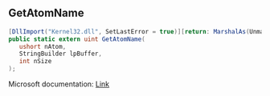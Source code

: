 ## GetAtomName

```csharp
[DllImport("Kernel32.dll", SetLastError = true)][return: MarshalAs(UnmanagedType.U4)]
public static extern uint GetAtomName(
   ushort nAtom,
   StringBuilder lpBuffer,
   int nSize
);
```

Microsoft documentation: [Link](https://docs.microsoft.com/en-us/windows/win32/api/winbase/nf-winbase-getatomnamew)
